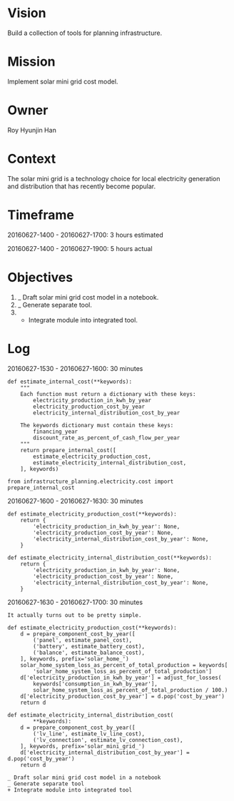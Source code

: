 # Vision
Build a collection of tools for planning infrastructure.

# Mission
Implement solar mini grid cost model.

# Owner
Roy Hyunjin Han

# Context
The solar mini grid is a technology choice for local electricity generation and distribution that has recently become popular.

# Timeframe
20160627-1400 - 20160627-1700: 3 hours estimated

20160627-1400 - 20160627-1900: 5 hours actual

# Objectives
1. _ Draft solar mini grid cost model in a notebook.
2. _ Generate separate tool.
3. + Integrate module into integrated tool.

# Log
20160627-1530 - 20160627-1600: 30 minutes

	def estimate_internal_cost(**keywords):
        """
        Each function must return a dictionary with these keys:
            electricity_production_in_kwh_by_year
            electricity_production_cost_by_year
            electricity_internal_distribution_cost_by_year

        The keywords dictionary must contain these keys:
            financing_year
            discount_rate_as_percent_of_cash_flow_per_year
        """
		return prepare_internal_cost([
			estimate_electricity_production_cost,
			estimate_electricity_internal_distribution_cost,
		], keywords)

    from infrastructure_planning.electricity.cost import prepare_internal_cost

20160627-1600 - 20160627-1630: 30 minutes

    def estimate_electricity_production_cost(**keywords):
        return {
            'electricity_production_in_kwh_by_year': None,
            'electricity_production_cost_by_year': None,
            'electricity_internal_distribution_cost_by_year': None,
        }

    def estimate_electricity_internal_distribution_cost(**keywords):
        return {
            'electricity_production_in_kwh_by_year': None,
            'electricity_production_cost_by_year': None,
            'electricity_internal_distribution_cost_by_year': None,
        }

20160627-1630 - 20160627-1700: 30 minutes

    It actually turns out to be pretty simple.

    def estimate_electricity_production_cost(**keywords):
        d = prepare_component_cost_by_year([
            ('panel', estimate_panel_cost),
            ('battery', estimate_battery_cost),
            ('balance', estimate_balance_cost),
        ], keywords, prefix='solar_home_')
        solar_home_system_loss_as_percent_of_total_production = keywords[
            'solar_home_system_loss_as_percent_of_total_production']
        d['electricity_production_in_kwh_by_year'] = adjust_for_losses(
            keywords['consumption_in_kwh_by_year'],
            solar_home_system_loss_as_percent_of_total_production / 100.)
        d['electricity_production_cost_by_year'] = d.pop('cost_by_year')
        return d

    def estimate_electricity_internal_distribution_cost(
            **keywords):
        d = prepare_component_cost_by_year([
            ('lv_line', estimate_lv_line_cost),
            ('lv_connection', estimate_lv_connection_cost),
        ], keywords, prefix='solar_mini_grid_')
        d['electricity_internal_distribution_cost_by_year'] = d.pop('cost_by_year')
        return d

    _ Draft solar mini grid cost model in a notebook
    _ Generate separate tool
    + Integrate module into integrated tool
